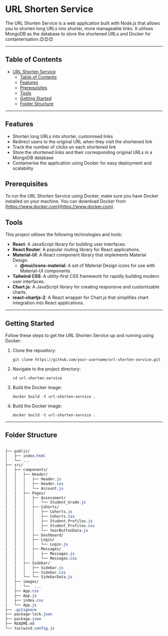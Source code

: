<!-- Heading -->

# URL Shorten Service

The URL Shorten Service is a web application built with Node.js that allows you to shorten long URLs into shorter, more manageable links. It utilises MongoDB as the database to store the shortened URLs and Docker for containerisation.:blush::blush::blush:

[todo: add MediTask web link after deploy it]: #

---

## Table of Contents

- [URL Shorten Service](#url-shorten-service)
  - [Table of Contents](#table-of-contents)
  - [Features](#features)
  - [Prerequisites](#prerequisites)
  - [Tools](#tools)
  - [Getting Started](#getting-started)
  - [Folder Structure](#folder-structure)

---

## Features

- Shorten long URLs into shorter, customised links
- Redirect users to the original URL when they visit the shortened link
- Track the number of clicks on each shortened link
- Store the shortened links and their corresponding original URLs in a MongoDB database
- Containerise the application using Docker for easy deployment and scalability

## Prerequisites

To run the URL Shorten Service using Docker, make sure you have Docker installed on your machine. You can download Docker from [https://www.docker.com](https://www.docker.com).

## Tools

This project utilises the following technologies and tools:

- **React**: A JavaScript library for building user interfaces.
- **React Router**: A popular routing library for React applications.
- **Material-UI**: A React component library that implements Material Design.
  - **@mui/icons-material**: A set of Material Design icons for use with Material-UI components.
- **Tailwind CSS**: A utility-first CSS framework for rapidly building modern user interfaces.
- **Chart.js**: A JavaScript library for creating responsive and customizable charts.
- **react-chartjs-2**: A React wrapper for Chart.js that simplifies chart integration into React applications.

---

## Getting Started

Follow these steps to get the URL Shorten Service up and running using Docker:

1. Clone the repository:

   ```shell
   git clone https://github.com/your-username/url-shorten-service.git

   ```

2. Navigate to the project directory:

   ```shell
   cd url-shorten-service

   ```

3. Build the Docker image:

   ```shell
   docker build -t url-shorten-service .

   ```

4. Build the Docker image:

   ```shell
   docker build -t url-shorten-service .
   ```

---

## Folder Structure

```css

├── public/
│   ├── index.html
│   └── ...
├── src/
│   ├── components/
│   │   ├── Header/
│   │   │   ├── Header.js
│   │   │   ├── Header.css
│   │   │   └── Account.js
│   │   ├── Pages/
│   │   │   ├── Assessment/
│   │   │   │   └── Student_Grade.js
│   │   │   ├── Cohorts/
│   │   │   │   ├── Cohorts.js
│   │   │   │   ├── Cohorts.css
│   │   │   │   ├── Student_Profiles.js
│   │   │   │   ├── Student_Profiles.css
│   │   │   │   └── YearButtonData.js
│   │   │   ├── Dashboard/
│   │   │   ├── Login/
│   │   │   │   └── Login.js
│   │   │   ├── Messages/
│   │   │   │   ├── Messages.js
│   │   │   │   └── Messages.css
│   │   ├── Sidebar/
│   │   │   ├── Sidebar.js
│   │   │   ├── Sidebar.css
│   │   └── └── SidebarData.js
│   ├── images/
│   │   └──  ...
│   ├── App.css
│   ├── App.js
│   ├── index.css
│   └── App.js
├── .gitignore
├── package-lock.json
├── package.json
├── README.md
└── tailwind.config.js
```
